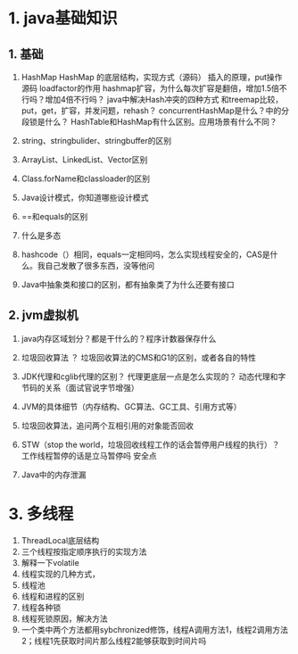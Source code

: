 # 1. java基础知识

## 1. 基础

1. HashMap 
    HashMap 的底层结构，实现方式（源码）
    插入的原理，put操作源码
    loadfactor的作用
    hashmap扩容，为什么每次扩容是翻倍，增加1.5倍不行吗？增加4倍不行吗？
    java中解决Hash冲突的四种方式
    和treemap比较，put，get，扩容，并发问题，rehash？
    concurrentHashMap是什么？中的分段锁是什么？
    HashTable和HashMap有什么区别。应用场景有什么不同？


2. string、stringbulider、stringbuffer的区别

3. ArrayList、LinkedList、Vector区别

4. Class.forName和classloader的区别

5. Java设计模式，你知道哪些设计模式

6. ==和equals的区别

7. 什么是多态

8. hashcode（）相同，equals一定相同吗，怎么实现线程安全的，CAS是什么。我自己发散了很多东西，没等他问

10. Java中抽象类和接口的区别，都有抽象类了为什么还要有接口



## 2. jvm虚拟机

1. java内存区域划分？都是干什么的？程序计数器保存什么
2. 垃圾回收算法 ？
    垃圾回收算法的CMS和G1的区别，或者各自的特性
3. JDK代理和cglib代理的区别？ 代理更底层一点是怎么实现的？
动态代理和字节码的关系（面试官说字节增强）

4. JVM的具体细节（内存结构、GC算法、GC工具、引用方式等）
5. 垃圾回收算法，追问两个互相引用的对象能否回收

6. STW（stop the world，垃圾回收线程工作的话会暂停用户线程的执行）？ 工作线程暂停的话是立马暂停吗
安全点
7. Java中的内存泄漏

# 3. 多线程

1. ThreadLocal底层结构
2. 三个线程按指定顺序执行的实现方法
3. 解释一下volatile
4. 线程实现的几种方式，
5. 线程池
6. 线程和进程的区别
7. 线程各种锁
8. 线程死锁原因，解决方法
9. 一个类中两个方法都用sybchronized修饰，线程A调用方法1，线程2调用方法2；线程1先获取时间片那么线程2能够获取到时间片吗